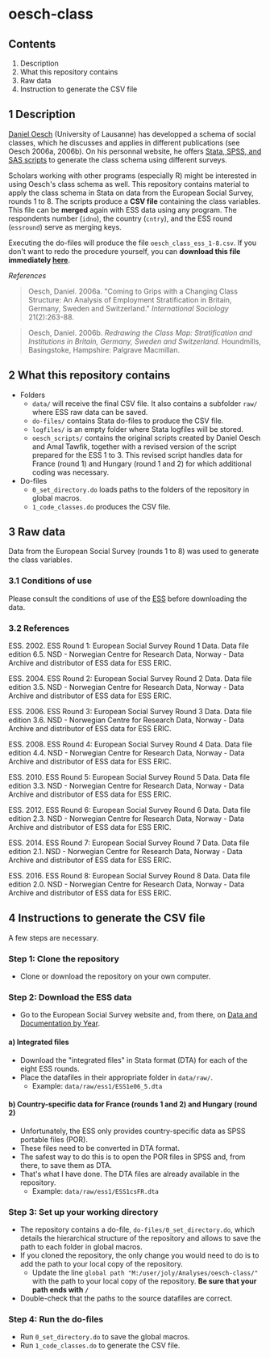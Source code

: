# oesch-class

## Contents
1. Description
2. What this repository contains
3. Raw data
4. Instruction to generate the CSV file

## 1  Description
[Daniel Oesch](http://people.unil.ch/danieloesch/) (University of Lausanne) has developped a schema of social classes, which he discusses and applies in different publications (see Oesch 2006a, 2006b). On his personnal website, he offers [Stata, SPSS, and SAS scripts](http://people.unil.ch/danieloesch/scripts/) to generate the class schema using different surveys.

Scholars working with other programs (especially R) might be interested in using Oesch's class schema as well. This repository contains material to apply the class schema in Stata on data from the European Social Survey, rounds 1 to 8. The scripts produce a **CSV file** containing the class variables. This file can be **merged** again with ESS data using any program. The respondents number (`idno`), the country (`cntry`), and the ESS round (`essround`) serve as merging keys. 

Executing the do-files will produce the file `oesch_class_ess_1-8.csv`. If you don't want to redo the procedure yourself, you can **download this file immediately [here](https://raw.githubusercontent.com/jolyphil/oesch-class/master/data/oesch_class_ess_1-8.csv)**.

_References_

> Oesch, Daniel. 2006a. "Coming to Grips with a Changing Class Structure: An Analysis of Employment Stratification in Britain, Germany, Sweden and Switzerland." _International Sociology_ 21(2):263-88.

> Oesch, Daniel. 2006b. _Redrawing the Class Map: Stratification and Institutions in Britain, Germany, Sweden and Switzerland_. Houndmills, Basingstoke, Hampshire: Palgrave Macmillan.


## 2 What this repository contains

* Folders
  * `data/` will receive the final CSV file. It also contains a subfolder `raw/` where ESS raw data can be saved.
  * `do-files/` contains Stata do-files to produce the CSV file.
  * `logfiles/` is an empty folder where Stata logfiles will be stored.
  * `oesch_scripts/` contains the original scripts created by Daniel Oesch and Amal Tawfik, together with a revised version of the script prepared for the ESS 1 to 3. This revised script handles data for France (round 1) and Hungary (round 1 and 2) for which additional coding was necessary.
* Do-files
  * `0_set_directory.do` loads paths to the folders of the repository in global macros.
  * `1_code_classes.do` produces the CSV file.

## 3 Raw data
Data from the European Social Survey (rounds 1 to 8) was used to generate the class variables.

### 3.1 Conditions of use

Please consult the conditions of use of the [ESS]( http://www.europeansocialsurvey.org/data/conditions_of_use.html) before downloading the data. 

### 3.2 References

ESS. 2002. ESS Round 1: European Social Survey Round 1 Data. Data file edition 6.5. NSD - Norwegian Centre for Research Data, Norway - Data Archive and distributor of ESS data for ESS ERIC.

ESS. 2004. ESS Round 2: European Social Survey Round 2 Data. Data file edition 3.5. NSD - Norwegian Centre for Research Data, Norway - Data Archive and distributor of ESS data for ESS ERIC.

ESS. 2006. ESS Round 3: European Social Survey Round 3 Data. Data file edition 3.6. NSD - Norwegian Centre for Research Data, Norway - Data Archive and distributor of ESS data for ESS ERIC.

ESS. 2008. ESS Round 4: European Social Survey Round 4 Data. Data file edition 4.4. NSD - Norwegian Centre for Research Data, Norway - Data Archive and distributor of ESS data for ESS ERIC.

ESS. 2010. ESS Round 5: European Social Survey Round 5 Data. Data file edition 3.3. NSD - Norwegian Centre for Research Data, Norway - Data Archive and distributor of ESS data for ESS ERIC.

ESS. 2012. ESS Round 6: European Social Survey Round 6 Data. Data file edition 2.3. NSD - Norwegian Centre for Research Data, Norway - Data Archive and distributor of ESS data for ESS ERIC.

ESS. 2014. ESS Round 7: European Social Survey Round 7 Data. Data file edition 2.1. NSD - Norwegian Centre for Research Data, Norway - Data Archive and distributor of ESS data for ESS ERIC.

ESS. 2016. ESS Round 8: European Social Survey Round 8 Data. Data file edition 2.0. NSD - Norwegian Centre for Research Data, Norway - Data Archive and distributor of ESS data for ESS ERIC.


## 4 Instructions to generate the CSV file
A few steps are necessary.

### Step 1: Clone the repository

* Clone or download the repository on your own computer. 

### Step 2: Download the ESS data

* Go to the European Social Survey website and, from there, on [Data and Documentation by Year]( http://www.europeansocialsurvey.org/data/round-index.html).

#### a) Integrated files

* Download the "integrated files" in Stata format (DTA) for each of the eight ESS rounds. 
* Place the datafiles in their appropriate folder in `data/raw/`.
  * Example: `data/raw/ess1/ESS1e06_5.dta`

#### b) Country-specific data for France (rounds 1 and 2) and Hungary (round 2)

* Unfortunately, the ESS only provides country-specific data as SPSS portable files (POR).
* These files need to be converted in DTA format.
* The safest way to do this is to open the POR files in SPSS and, from there, to save them as DTA. 
* That's what I have done. The DTA files are already available in the repository.
  * Example: `data/raw/ess1/ESS1csFR.dta`

### Step 3: Set up your working directory

* The repository contains a do-file, `do-files/0_set_directory.do`, which details the hierarchical structure of the repository and allows to save the path to each folder in global macros. 
* If you cloned the repository, the only change you would need to do is to add the path to your local copy of the repository.
  * Update the line `global path "M:/user/joly/Analyses/oesch-class/"` with the path to your local copy of the repository. **Be sure that your path ends with `/`**
* Double-check that the paths to the source datafiles are correct.

### Step 4: Run the do-files

* Run `0_set_directory.do` to save the global macros. 
* Run `1_code_classes.do` to generate the CSV file. 
